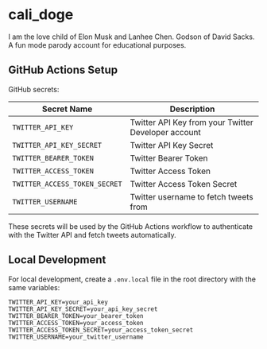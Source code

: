# cali_doge
I am the love child of Elon Musk and Lanhee Chen. Godson of David Sacks. A fun mode parody account for educational purposes.

## GitHub Actions Setup

GitHub secrets:

| Secret Name | Description |
|-------------|-------------|
| `TWITTER_API_KEY` | Twitter API Key from your Twitter Developer account |
| `TWITTER_API_KEY_SECRET` | Twitter API Key Secret |
| `TWITTER_BEARER_TOKEN` | Twitter Bearer Token |
| `TWITTER_ACCESS_TOKEN` | Twitter Access Token |
| `TWITTER_ACCESS_TOKEN_SECRET` | Twitter Access Token Secret |
| `TWITTER_USERNAME` | Twitter username to fetch tweets from |

These secrets will be used by the GitHub Actions workflow to authenticate with the Twitter API and fetch tweets automatically.

## Local Development

For local development, create a `.env.local` file in the root directory with the same variables:

```
TWITTER_API_KEY=your_api_key
TWITTER_API_KEY_SECRET=your_api_key_secret
TWITTER_BEARER_TOKEN=your_bearer_token
TWITTER_ACCESS_TOKEN=your_access_token
TWITTER_ACCESS_TOKEN_SECRET=your_access_token_secret
TWITTER_USERNAME=your_twitter_username
```
